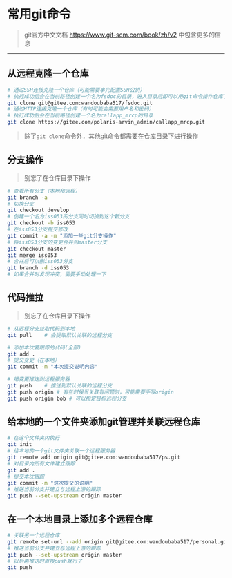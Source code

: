 # 常用git命令

> git官方中文文档 <https://www.git-scm.com/book/zh/v2> 中包含更多的信息
---

## 从远程克隆一个仓库

```bash
# 通过SSH连接克隆一个仓库（可能需要事先配置SSH公钥）
# 执行成功后会在当前路径创建一个名为fsdoc的目录，进入目录后即可以用git命令操作仓库了
git clone git@gitee.com:wandoubaba517/fsdoc.git
# 通过HTTP连接克隆一个仓库（有时可能会需要用户名和密码）
# 执行成功后会在当前路径创建一个名为callapp_mrcp的目录
git clone https://gitee.com/polaris-arvin_admin/callapp_mrcp.git
```

> 除了`git clone`命令外，其他git命令都需要在仓库目录下进行操作

## 分支操作

> 别忘了在仓库目录下操作

```bash
# 查看所有分支（本地和远程）
git branch -a
# 切换分支
git checkout develop
# 创建一个名为iss053的分支同时切换到这个新分支
git checkout -b iss053
# 在iss053分支提交修改
git commit -a -m "添加一些git分支操作"
# 将iss053分支的变更合并到master分支
git checkout master
git merge iss053
# 合并后可以删iss053分支
git branch -d iss053
# 如果合并时发现冲突，需要手动处理一下
```

## 代码推拉

> 别忘了在仓库目录下操作

```bash
# 从远程分支拉取代码到本地
git pull    # 会提取默认关联的远程分支

# 添加本次要跟踪的代码(全部)
git add .
# 提交变更（在本地）
git commit -m "本次提交说明内容"

# 把变更推送到远程服务器
git push    # 推送到默认关联的远程分支
git push origin # 有些时候当关联有问题时，可能需要手写origin
git push origin bob # 可以指定目标远程分支
```

## 给本地的一个文件夹添加git管理并关联远程仓库

```bash
# 在这个文件夹内执行
git init
# 给本地的一个git文件夹关联一个远程服务器
git remote add origin git@gitee.com:wandoubaba517/ps.git
# 对目录内所有文件建立跟踪
git add .
# 提交本次跟踪
git commit -m "这次提交的说明"
# 推送当前分支并建立与远程上游的跟踪
git push --set-upstream origin master
```

## 在一个本地目录上添加多个远程仓库

```bash
# 关联另一个远程仓库
git remote set-url --add origin git@gitee.com:wandoubaba517/personal.git
# 推送当前分支并建立与远程上游的跟踪
git push --set-upstream origin master
# 以后再推送时直接push就行了
git push
```
